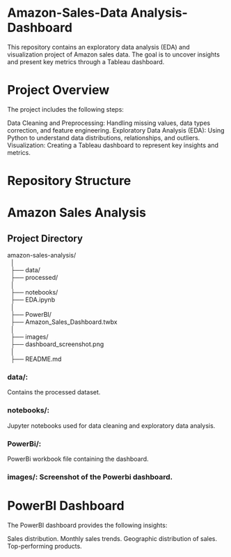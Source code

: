 # Amazon-Sales-Data Analysis-Dashboard

This repository contains an exploratory data analysis (EDA) and visualization project of Amazon sales data. The goal is to uncover insights and present key metrics through a Tableau dashboard.

# Project Overview
The project includes the following steps:

Data Cleaning and Preprocessing: Handling missing values, data types correction, and feature engineering.
Exploratory Data Analysis (EDA): Using Python to understand data distributions, relationships, and outliers.
Visualization: Creating a Tableau dashboard to represent key insights and metrics.

# Repository Structure

# Amazon Sales Analysis

## Project Directory
amazon-sales-analysis/  
&nbsp;&nbsp;│  
&nbsp;&nbsp;├── data/  
&nbsp;&nbsp;├── processed/  
&nbsp;&nbsp;│  
&nbsp;&nbsp;├── notebooks/  
&nbsp;&nbsp;├── EDA.ipynb  
&nbsp;&nbsp;│  
&nbsp;&nbsp;├── PowerBI/  
&nbsp;&nbsp;├── Amazon_Sales_Dashboard.twbx  
&nbsp;&nbsp;│  
&nbsp;&nbsp;├── images/  
&nbsp;&nbsp;├── dashboard_screenshot.png  
&nbsp;&nbsp;│  
&nbsp;&nbsp;├── README.md


### data/: 
Contains the processed dataset.

### notebooks/: 
Jupyter notebooks used for data cleaning and exploratory data analysis.

### PowerBi/: 
PowerBi workbook file containing the dashboard.

### images/: Screenshot of the Powerbi dashboard.


# PowerBI Dashboard
The PowerBI dashboard provides the following insights:

Sales distribution.
Monthly sales trends.
Geographic distribution of sales.
Top-performing products.
